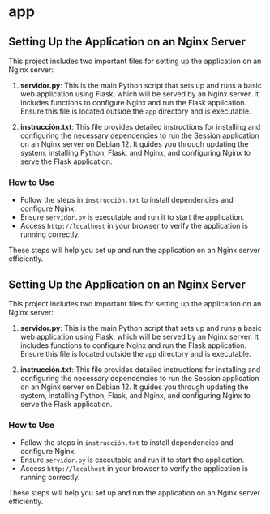 # app

## Setting Up the Application on an Nginx Server

This project includes two important files for setting up the application on an Nginx server:

1. **servidor.py**: This is the main Python script that sets up and runs a basic web application using Flask, which will be served by an Nginx server. It includes functions to configure Nginx and run the Flask application. Ensure this file is located outside the `app` directory and is executable.

2. **instrucción.txt**: This file provides detailed instructions for installing and configuring the necessary dependencies to run the Session application on an Nginx server on Debian 12. It guides you through updating the system, installing Python, Flask, and Nginx, and configuring Nginx to serve the Flask application.

### How to Use

- Follow the steps in `instrucción.txt` to install dependencies and configure Nginx.
- Ensure `servidor.py` is executable and run it to start the application.
- Access `http://localhost` in your browser to verify the application is running correctly.

These steps will help you set up and run the application on an Nginx server efficiently.

## Setting Up the Application on an Nginx Server

This project includes two important files for setting up the application on an Nginx server:

1. **servidor.py**: This is the main Python script that sets up and runs a basic web application using Flask, which will be served by an Nginx server. It includes functions to configure Nginx and run the Flask application. Ensure this file is located outside the `app` directory and is executable.

2. **instrucción.txt**: This file provides detailed instructions for installing and configuring the necessary dependencies to run the Session application on an Nginx server on Debian 12. It guides you through updating the system, installing Python, Flask, and Nginx, and configuring Nginx to serve the Flask application.

### How to Use

- Follow the steps in `instrucción.txt` to install dependencies and configure Nginx.
- Ensure `servidor.py` is executable and run it to start the application.
- Access `http://localhost` in your browser to verify the application is running correctly.

These steps will help you set up and run the application on an Nginx server efficiently.
